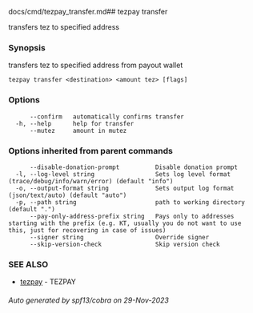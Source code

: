 docs/cmd/tezpay_transfer.md## tezpay transfer

transfers tez to specified address

### Synopsis

transfers tez to specified address from payout wallet

```
tezpay transfer <destination> <amount tez> [flags]
```

### Options

```
      --confirm   automatically confirms transfer
  -h, --help      help for transfer
      --mutez     amount in mutez
```

### Options inherited from parent commands

```
      --disable-donation-prompt          Disable donation prompt
  -l, --log-level string                 Sets log level format (trace/debug/info/warn/error) (default "info")
  -o, --output-format string             Sets output log format (json/text/auto) (default "auto")
  -p, --path string                      path to working directory (default ".")
      --pay-only-address-prefix string   Pays only to addresses starting with the prefix (e.g. KT, usually you do not want to use this, just for recovering in case of issues)
      --signer string                    Override signer
      --skip-version-check               Skip version check
```

### SEE ALSO

* [tezpay](/tezpay/reference/cmd/tezpay)	 - TEZPAY

###### Auto generated by spf13/cobra on 29-Nov-2023
